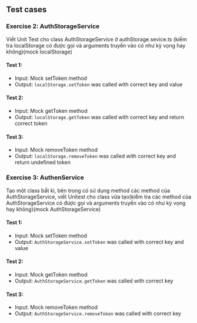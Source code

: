 ## Test cases

### Exercise 2: AuthStorageService

Viết Unit Test cho class AuthStorageService ở authStorage.sevice.ts (kiểm tra localStorage có được gọi và arguments truyền vào có như kỳ vọng hay không)(mock localStorage)

#### Test 1:

- Input: Mock setToken method
- Output: `localStorage.setToken` was called with correct key and value

#### Test 2:

- Input: Mock getToken method
- Output: `localStorage.getToken` was called with correct key and return correct token

#### Test 3:

- Input: Mock removeToken method
- Output: `localStorage.removeToken` was called with correct key and return undefined token

### Exercise 3: AuthenService

Tạo một class bất kì, bên trong có sử dụng method các method của AuthStorageService, viết Unitest cho class vừa tạo(kiểm tra các method của AuthStorageService có được gọi và arguments truyền vào có như kỳ vọng hay không)(mock AuthStorageService)

#### Test 1:

- Input: Mock setToken method
- Output: `AuthStorageService.setToken` was called with correct key and value

#### Test 2:

- Input: Mock getToken method
- Output: `AuthStorageService.getToken` was called with correct key

#### Test 3:

- Input: Mock removeToken method
- Output: `AuthStorageService.removeToken` was called with correct key
